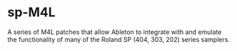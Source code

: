 # sp-M4L
A series of M4L patches that allow Ableton to integrate with and emulate the functionality of many of the Roland SP (404, 303, 202) series samplers.
